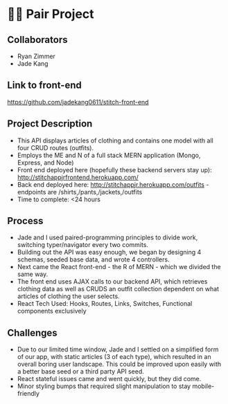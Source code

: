 # 👨‍💻 Pair Project
## Collaborators
- Ryan Zimmer
- Jade Kang
## Link to front-end
https://github.com/jadekang0611/stitch-front-end
## Project Description
- This API displays articles of clothing and contains one model with all four CRUD routes (outfits).
- Employs the ME and N of a full stack MERN application (Mongo, Express, and Node)
- Front end deployed here (hopefully these backend servers stay up): http://stitchappjrfrontend.herokuapp.com/
- Back end deployed here: http://stitchappjr.herokuapp.com/outfits - endpoints are /shirts,/pants,/jackets,/outfits
- Time to complete: <24 hours

## Process
- Jade and I used paired-programming principles to divide work, switching typer/navigator every two commits.
- Building out the API was easy enough, we began by designing 4 schemas, seeded base data, and wrote 4 controllers.
- Next came the React front-end - the R of MERN - which we divided the same way.
- The front end uses AJAX calls to our backend API, which retrieves clothing data as well as CRUDS an outfit collection dependent on what articles of clothing the user selects.
- React Tech Used: Hooks, Routes, Links, Switches, Functional components exclusively

## Challenges
- Due to our limited time window, Jade and I settled on a simplified form of our app, with static articles (3 of each type), which resulted in an overall boring user landscape. This could be improved upon easily with a better base seed or a third party API seed.
- React stateful issues came and went quickly, but they did come. 
- Minor styling bumps that required slight manipulation to stay mobile-friendly 




